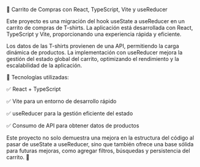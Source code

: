 🛒 Carrito de Compras con React, TypeScript, Vite y useReducer



Este proyecto es una migración del hook useState a useReducer en un carrito de compras de T-shirts. La aplicación está desarrollada con React, TypeScript y Vite, proporcionando una experiencia rápida y eficiente.

Los datos de las T-shirts provienen de una API, permitiendo la carga dinámica de productos. La implementación con useReducer mejora la gestión del estado global del carrito, optimizando el rendimiento y la escalabilidad de la aplicación.

🔹 Tecnologías utilizadas:


✅ React + TypeScript


✅ Vite para un entorno de desarrollo rápido


✅ useReducer para la gestión eficiente del estado


✅ Consumo de API para obtener datos de productos


Este proyecto no solo demuestra una mejora en la estructura del código al pasar de useState a useReducer, sino que también ofrece una base sólida para futuras mejoras, como agregar filtros, búsquedas y persistencia del carrito. 🚀
